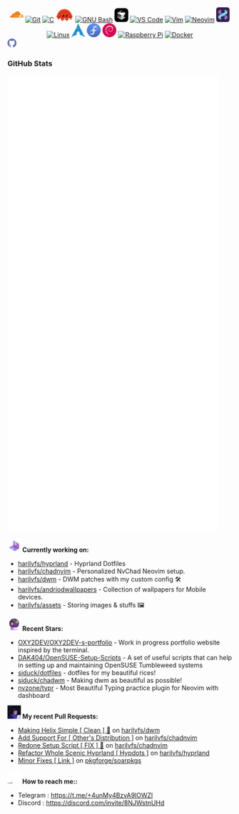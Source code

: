 
<div align="center">
<a href="https://www.cloudflare.com/" target="_blank" rel="noreferrer"><img src="https://github.com/harilvfs/assets/blob/main/harilvfs/cloudflare.png" width="30" height="31" alt="Cloudflare" /></a> <a href="https://git-scm.com/" target="_blank" rel="noreferrer"><img src="https://raw.githubusercontent.com/danielcranney/readme-generator/main/public/icons/skills/git-colored.svg" width="30" height="30" alt="Git" /></a> <a href="https://docs.microsoft.com/en-us/cpp/?view=msvc-170" target="_blank" rel="noreferrer"><img src="https://raw.githubusercontent.com/danielcranney/readme-generator/main/public/icons/skills/c-colored.svg" width="30" height="30" alt="C" /></a>  <a href="https://www.rust-lang.org/" target="_blank" rel="noreferrer"><img src="https://github.com/harilvfs/assets/blob/main/harilvfs/rust.png" width="40" height="31" alt="Rust" /></a> <a href="https://www.gnu.org/software/bash/" target="_blank" rel="noreferrer"><img src="https://raw.githubusercontent.com/danielcranney/readme-generator/main/public/icons/skills/gnubash-colored.svg" width="31" height="31" alt="GNU Bash" /></a> <a href="https://www.cursor.com/" target="_blank" rel="noreferrer"><img src="https://raw.githubusercontent.com/harilvfs/assets/refs/heads/main/harilvfs/cursor.svg" width="31" height="31" alt="cursor" /></a> <a href="https://code.visualstudio.com/" target="_blank" rel="noreferrer"><img src="https://raw.githubusercontent.com/danielcranney/readme-generator/main/public/icons/skills/visualstudiocode-colored.svg" width="31" height="31" alt="VS Code" /></a> <a href="https://www.vim.org/" target="_blank" rel="noreferrer"><img src="https://raw.githubusercontent.com/danielcranney/readme-generator/main/public/icons/skills/vim-colored.svg" width="31" height="31" alt="Vim" /></a> <a href="https://neovim.io/" target="_blank" rel="noreferrer"><img src="https://raw.githubusercontent.com/danielcranney/readme-generator/main/public/icons/skills/neovim-colored.svg" width="31" height="31" alt="Neovim" /></a> <a href="https://helix-editor.com/" target="_blank" rel="noreferrer"><img src="https://github.com/harilvfs/assets/blob/main/harilvfs/helix.png" width="30" height="33" alt="helix" /></a> <a href="https://www.linux.org" target="_blank" rel="noreferrer"><img src="https://raw.githubusercontent.com/danielcranney/readme-generator/main/public/icons/skills/linux-colored.svg" width="31" height="31" alt="Linux" /></a> <a href="https://archlinux.org/" target="_blank" rel="noreferrer"><img src="https://github.com/harilvfs/assets/blob/main/harilvfs/archx.png" width="31" height="31" alt="archlinux" /></a> <a href="https://fedoraproject.org/" target="_blank" rel="noreferrer"><img src="https://github.com/harilvfs/assets/blob/main/harilvfs/fedora.png" width="31" height="31" alt="fedora" /></a> <a href="https://www.debian.org/" target="_blank" rel="noreferrer"><img src="https://github.com/harilvfs/assets/blob/main/harilvfs/debianx.png" width="31" height="31" alt="Debian" /></a> <a href="https://www.raspberrypi.org/" target="_blank" rel="noreferrer"><img src="https://raw.githubusercontent.com/danielcranney/readme-generator/main/public/icons/skills/raspberrypi-colored.svg" width="31" height="31" alt="Raspberry Pi" /></a> <a href="https://www.docker.com/" target="_blank" rel="noreferrer"><img src="https://raw.githubusercontent.com/danielcranney/readme-generator/main/public/icons/skills/docker-colored.svg" width="31" height="31" alt="Docker" /></a>
</div>

<img src='https://github.com/harilvfs/assets/blob/main/harilvfs/noseek.png' width="20"> 
  
### GitHub Stats 

<p align="left"><img src="https://raw.githubusercontent.com/harilvfs/harilvfs/refs/heads/main/github-metrics.svg" /></p>

<strong><img src='https://github.com/harilvfs/assets/blob/main/github-gifs/242390692-0b335028-1d3d-4ee5-b5b3-a373d499be7e.gif' width="30"> Currently working on: </strong>

- [harilvfs/hyprland](https://github.com/harilvfs/hyprland) - Hyprland Dotfiles 
- [harilvfs/chadnvim](https://github.com/harilvfs/chadnvim) - Personalized NvChad Neovim setup. 
- [harilvfs/dwm](https://github.com/harilvfs/dwm) -   DWM patches with my custom config 🛠️
- [harilvfs/andriodwallpapers](https://github.com/harilvfs/andriodwallpapers) - Collection of wallpapers for Mobile devices.
- [harilvfs/assets](https://github.com/harilvfs/assets) - Storing images &amp; stuffs  🖼️

<strong><img src='https://github.com/harilvfs/assets/blob/main/images/Crystal%20Ball.png' width="30"> Recent Stars: </strong>

- [OXY2DEV/OXY2DEV-s-portfolio](https://github.com/OXY2DEV/OXY2DEV-s-portfolio) - Work in progress portfolio website inspired by the terminal.
- [DAK404/OpenSUSE-Setup-Scripts](https://github.com/DAK404/OpenSUSE-Setup-Scripts) - A set of useful scripts that can help in setting up and maintaining OpenSUSE Tumbleweed systems
- [siduck/dotfiles](https://github.com/siduck/dotfiles) - dotfiles for my beautiful rices!
- [siduck/chadwm](https://github.com/siduck/chadwm) - Making dwm as beautiful as possible! 
- [nvzone/typr](https://github.com/nvzone/typr) - Most Beautiful Typing practice plugin for Neovim with dashboard

<strong><img src='https://github.com/harilvfs/assets/blob/main/github-gifs/212898774-0a96dc1d-c908-4ce8-9dd7-a71aab6e1c2b.gif' width="30"> My recent Pull Requests: </strong>

- [Making Helix Simple [ Clean ] 🧹](https://github.com/harilvfs/dwm/pull/14) on [harilvfs/dwm](https://github.com/harilvfs/dwm)
- [Add Support For [ Other&#39;s Distribution ]](https://github.com/harilvfs/chadnvim/pull/2) on [harilvfs/chadnvim](https://github.com/harilvfs/chadnvim)
- [Redone Setup Script [ FIX ]  🐛](https://github.com/harilvfs/chadnvim/pull/1) on [harilvfs/chadnvim](https://github.com/harilvfs/chadnvim)
- [Refactor Whole Scenic Hyprland [ Hypdots ]](https://github.com/harilvfs/hyprland/pull/2) on [harilvfs/hyprland](https://github.com/harilvfs/hyprland)
- [Minor Fixes [ Link ]](https://github.com/pkgforge/soarpkgs/pull/145) on [pkgforge/soarpkgs](https://github.com/pkgforge/soarpkgs)

<strong><img src='https://github.com/harilvfs/assets/blob/main/github-gifs/238201078-6f564d9a-467a-4bba-ad3a-8527c8ab79ae.gif' width="30"> How to reach me:: </strong>
  - Telegram   : <https://t.me/+4unMy4BzvA9lOWZl>
  - Discord    : <https://discord.com/invite/8NJWstnUHd>

